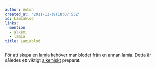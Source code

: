 ```yaml
---
author: Anton
created_at: '2011-11-29T18:07:53Z'
id: Lamiablod
links:
  mention:
  - alkemi
  - lamia
title: Lamiablod
---
```


För att skapa en [lamia] behöver man blodet från en annan lamia. Detta är således ett viktigt
[alkemiskt] preparat.

  [lamia]: lamia
  [alkemiskt]: alkemi

